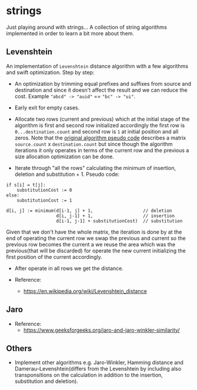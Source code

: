 # strings

Just playing around with strings...
A collection of string algorithms implemented in order to learn a bit more about them.

## Levenshtein 

An implementation of `Levenshtein` distance algorithm with a few algorithms and swift optimization.
Step by step:

* An optimization by trimming equal prefixes and suffixes from source and destination and since it doesn't affect the result and we can reduce the cost. Example `"abcd" -> "auid"` == `"bc" -> "ui"`.

* Early exit for empty cases.

* Allocate two rows (current and previous) which at the initial stage of the algorithm is first and second row initialized accordingly the first row is `0...destination.count` and second row is `1` at initial position and all zeros. Note that the [original algorithm pseudo code](https://en.wikipedia.org/wiki/Levenshtein_distance) describes a matrix `source.count` x `destination.count` but since though the algorithm iterations it only operates in terms of the current row and the previous a size allocation optimization can be done.

* Iterate through "all the rows" calculating the minimum of insertion, deletion and substitution + 1. 
Pseudo code:

```
if s[i] = t[j]:
    substitutionCost := 0
else:
    substitutionCost := 1

d[i, j] := minimum(d[i-1, j] + 1,                   // deletion
                   d[i, j-1] + 1,                   // insertion
                   d[i-1, j-1] + substitutionCost)  // substitution
```

Given that we don't have the whole matrix, the iteration is done by at the end of operating the current row we swap the previous and current so the previous row becomes the current a we reuse the area which was the previous(that will be discarded) for operate the new current initializing the first position of the current accordingly.

* After operate in all rows we get the distance.

* Reference: 
    * https://en.wikipedia.org/wiki/Levenshtein_distance

## Jaro

* Reference: 
    * https://www.geeksforgeeks.org/jaro-and-jaro-winkler-similarity/

## Others
* Implement other algorithms e.g. Jaro-Winkler, Hamming distance and Damerau–Levenshtein(differs from the Levenshtein by including also transponsitions on the calculation in addition to the insertion, substitution and deletion).
